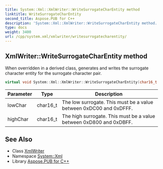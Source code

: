 ```yaml
---
title: System::Xml::XmlWriter::WriteSurrogateCharEntity method
linktitle: WriteSurrogateCharEntity
second_title: Aspose.PUB for C++
description: 'System::Xml::XmlWriter::WriteSurrogateCharEntity method. When overridden in a derived class, generates and writes the surrogate character entity for the surrogate character pair in C++.'
type: docs
weight: 3400
url: /cpp/system.xml/xmlwriter/writesurrogatecharentity/
---
```

## XmlWriter::WriteSurrogateCharEntity method


When overridden in a derived class, generates and writes the surrogate character entity for the surrogate character pair.

```cpp
virtual void System::Xml::XmlWriter::WriteSurrogateCharEntity(char16_t lowChar, char16_t highChar)=0
```


| Parameter | Type | Description |
| --- | --- | --- |
| lowChar | char16_t | The low surrogate. This must be a value between 0xDC00 and 0xDFFF. |
| highChar | char16_t | The high surrogate. This must be a value between 0xD800 and 0xDBFF. |

## See Also

* Class [XmlWriter](../)
* Namespace [System::Xml](../../)
* Library [Aspose.PUB for C++](../../../)
